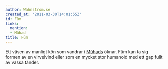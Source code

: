 ```yaml
---
author: Wahnstrom.se
created_at: '2011-03-30T14:01:55Z'
id: Fûm
links:
  mention:
  - Mûhad
title: Fûm
---
```


Ett väsen av manligt kön som vandrar i [Mûhads] öknar. Fûm kan ta sig formen av en virvelvind eller
som en mycket stor humanoid med ett gap fullt av vassa tänder.

  [Mûhads]: Mûhad